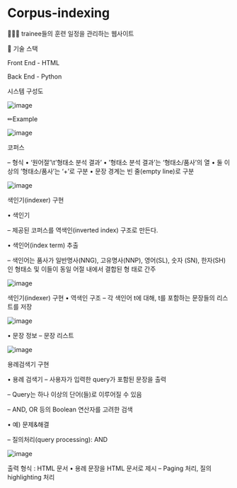 # Corpus-indexing


👨‍👨‍👧 trainee들의 훈련 일정을 관리하는 웹사이트

📗 기술 스택

Front End - HTML

Back End - Python


시스템 구성도

![image](https://github.com/Eriksen1212/Corpus-indexing/assets/112687286/2efd5de0-2ccf-422d-a4ad-48ae1b6b3b81)


✏Example

![image](https://github.com/Eriksen1212/Corpus-indexing/assets/112687286/24cb6e6b-eaab-4657-85f5-33a67d5a6182)



코퍼스

– 형식
• ‘원어절’\t’형태소 분석 결과’
• ’형태소 분석 결과’는 ‘형태소/품사’의 열
• 둘 이상의 ’형태소/품사’는 ‘+’로 구분
• 문장 경계는 빈 줄(empty line)로 구분

![image](https://github.com/Eriksen1212/Corpus-indexing/assets/112687286/5295f2e2-2427-4b45-b315-454e24d06c1b)


색인기(indexer) 구현

• 색인기

– 제공된 코퍼스를 역색인(inverted index) 구조로 만든다.

• 색인어(index term) 추출

– 색인어는 품사가 일반명사(NNG), 고유명사(NNP), 영어(SL), 숫자
(SN), 한자(SH)인 형태소 및 이들이 동일 어절 내에서 결합된 형
태로 간주


![image](https://github.com/Eriksen1212/Corpus-indexing/assets/112687286/6beae253-489e-48c5-a9d6-6801c5e1e660)


색인기(indexer) 구현
• 역색인 구조
– 각 색인어 t에 대해, t를 포함하는 문장들의 리스트를 저장

![image](https://github.com/Eriksen1212/Corpus-indexing/assets/112687286/20231d1e-6f60-4104-9136-b3a8ff0514b1)

• 문장 정보
– 문장 리스트

![image](https://github.com/Eriksen1212/Corpus-indexing/assets/112687286/61994b4a-dfbf-45e8-b900-6aaefbdfff11)

용례검색기 구현

• 용례 검색기
– 사용자가 입력한 query가 포함된 문장을 출력

– Query는 하나 이상의 단어(들)로 이루어질 수 있음

– AND, OR 등의 Boolean 연산자를 고려한 검색

• 예) 문제&해결

– 질의처리(query processing): AND

![image](https://github.com/Eriksen1212/Corpus-indexing/assets/112687286/af158849-bea8-44cf-a558-ebe0814a3054)



출력 형식 : HTML 문서
• 용례 문장을 HTML 문서로 제시
– Paging 처리, 질의 highlighting 처리







